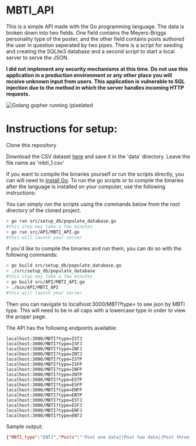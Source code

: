 # MBTI_API

This is a simple API made with the Go programming language. The data is broken down into two fields.  One field contains the Meyers-Briggs personality type of the poster, and the other field contains posts authored the user in question seperated by two pipes. There is a script for seeding and creating the SQLite3 database and a second script to start a local server to serve the JSON.

**I did not implement any security mechanisms at this time.  Do not use this application in a production environment or any other place you will receive unknown input from users.  This application is vulnerable to SQL injection due to the method in which the server handles incoming HTTP requests.**

![Golang gopher running (pixelated](https://github.com/egonelbre/gophers/blob/master/.thumb/animation/2bit-sprite/demo.gif?raw=true)


# Instructions for setup:

Clone this repository

Download the CSV dataset [here](https://www.kaggle.com/datasnaek/mbti-type/data) and save it in the 'data' directory.  Leave the file name as 'mbti_1.csv'

If you want to compile the binaries yourself or run the scripts directly, you can will need to [install Go](https://golang.org/doc/install).  To run the go scripts or to compile the binaries after the language is installed on your computer, use the following instructions:

You can simply run the scripts using the commands below from the root directory of the cloned project.
```bash
> go run src/setup_db/populate_database.go
#this step may take a few minutes
> go run src/API/MBTI_API.go
#this will launch your server
```

if you'd like to compile the binaries and run them, you can do so with the following commands:

```bash
> go build src/setup_db/populate_database.go
> ./src/setup_db/populate_database
#this step may take a few minutes
> go build src/API/MBTI_API.go
> ./bin/API/MBTI_API
#this will launch your server
```

Then you can navigate to localhost:3000/MBTI?type=<MBTI Type> to see json by MBTI type.
This will need to be in all caps with a lowercase type in order to view the proper page.

The API has the following endpoints available:
```
localhost:3000/MBTI?type=ISTJ
localhost:3000/MBTI?type=ISFJ
localhost:3000/MBTI?type=INFJ
localhost:3000/MBTI?type=INTJ
localhost:3000/MBTI?type=ISTP
localhost:3000/MBTI?type=ISFP
localhost:3000/MBTI?type=INFP
localhost:3000/MBTI?type=INTP
localhost:3000/MBTI?type=ESTP
localhost:3000/MBTI?type=ESFP
localhost:3000/MBTI?type=ENFP
localhost:3000/MBTI?type=ENTP
localhost:3000/MBTI?type=ESTJ
localhost:3000/MBTI?type=ESFJ
localhost:3000/MBTI?type=ENFJ
localhost:3000/MBTI?type=ENTJ
```

Sample output:

```json
{"MBTI_type":"ENTJ","Posts":"'Post one data||Post two data||Post three data'"}
```
